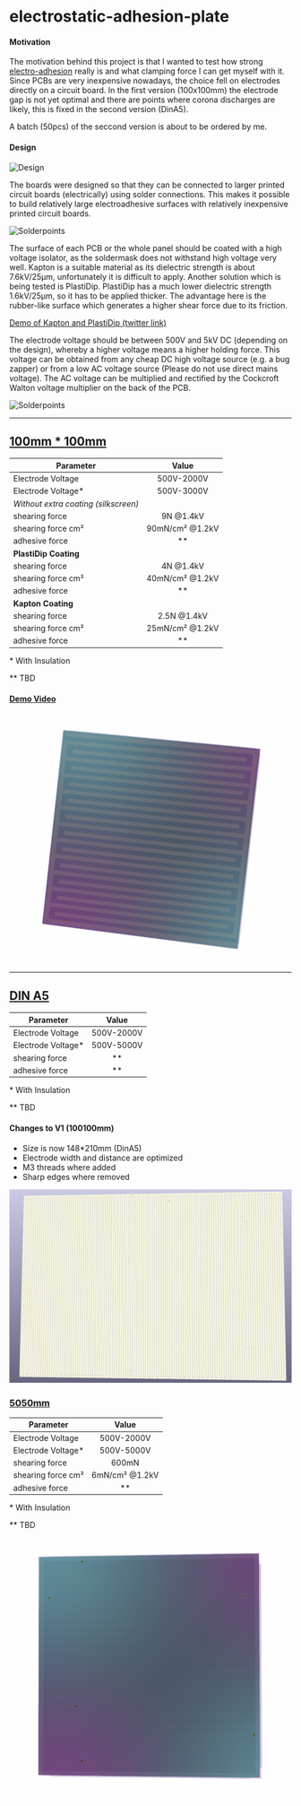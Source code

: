 # electrostatic-adhesion-plate

#### Motivation

The motivation behind this project is that I wanted to test how strong [electro-adhesion](https://en.wikipedia.org/wiki/Electroadhesion) really is and what clamping force I can get myself with it. Since PCBs are very inexpensive nowadays, the choice fell on electrodes directly on a circuit board. In the first version (100x100mm) the electrode gap is not yet optimal and there are points where corona discharges are likely, this is fixed in the second version (DinA5).

A batch (50pcs) of the seccond version is about to be ordered by me.

#### Design

![Design](/Images/b69c3fc8-82f3-4f2c-8ecb-c5ef68ff4d3b.jpeg)

The boards were designed so that they can be connected to larger printed circuit boards (electrically) using solder connections. This makes it possible to build relatively large electroadhesive surfaces with relatively inexpensive printed circuit boards.

![Solderpoints](/Images/f03ba77f-4d8d-44b8-966d-36029fc7bf42.jpeg)

The surface of each PCB or the whole panel should be coated with a high voltage isolator, as the soldermask does not withstand high voltage very well. Kapton is a suitable material as its dielectric strength is about 7.6kV/25µm, unfortunately it is difficult to apply.
Another solution which is being tested is PlastiDip. PlastiDip has a much lower dielectric strength 1.6kV/25µm, so it has to be applied thicker. The advantage here is the rubber-like surface which generates a higher shear force due to its friction.

[Demo of Kapton and PlastiDip (twitter link)](https://twitter.com/JanHenrikH/status/1094664006059593729)

The electrode voltage should be between 500V and 5kV DC (depending on the design), whereby a higher voltage means a higher holding force. This voltage can be obtained from any cheap DC high voltage source (e.g. a bug zapper) or from a low AC voltage source (Please do not use direct mains voltage). The AC voltage can be multiplied and rectified by the Cockcroft Walton voltage multiplier on the back of the PCB.

![Solderpoints](/Images/b7234b52-5d54-4049-b951-56b2e7e6c978.jpeg)

___

## [100mm * 100mm](100100mm/)

| **Parameter**         | **Value**         |
| -------------     |:-------------:|
| Electrode Voltage | 500V-2000V    |
| Electrode Voltage*| 500V-3000V    |
| *Without extra coating (silkscreen)*|
| shearing force    | 9N @1.4kV     |
| shearing force cm²| 90mN/cm² @1.2kV|
| adhesive force    | **            |
| **PlastiDip Coating**                 |
| shearing force    | 4N @1.4kV     |
| shearing force cm²| 40mN/cm² @1.2kV|
| adhesive force    | **            |
| **Kapton Coating**                 |
| shearing force    | 2.5N @1.4kV     |
| shearing force cm²| 25mN/cm² @1.2kV|
| adhesive force    | **            |

\* With Insulation

\** TBD

#### [Demo Video](https://twitter.com/JanHenrikH/status/1094664006059593729)

![Frontview](/100100mm/Front.png)

___

## [DIN A5](DINA5)

| **Parameter**         | **Value**         |
| -------------     |:-------------:|
| Electrode Voltage | 500V-2000V    |
| Electrode Voltage*| 500V-5000V    |
| shearing force    | **            |
| adhesive force    | **            |

\* With Insulation

\** TBD

#### Changes to V1 (100100mm)

 * Size is now 148*210mm (DinA5)
 * Electrode width and distance are optimized
 * M3 threads where added
 * Sharp edges where removed

![Frontview](/DINA5/Front.png)

### [5050mm](DINA5)

| **Parameter**         | **Value**         |
| -------------     |:-------------:|
| Electrode Voltage | 500V-2000V    |
| Electrode Voltage*| 500V-5000V    |
| shearing force    | 600mN         |
| shearing force cm²| 6mN/cm² @1.2kV|
| adhesive force    | **            |

\* With Insulation

\** TBD

![Frontview](/5050mm/Front.png)
